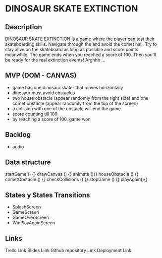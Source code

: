 # DINOSAUR SKATE EXTINCTION

## Description

DINOSAUR SKATE EXTINCTION is a game where the player can test their skateboarding skills. Navigate through the and avoid the comet hail.
Try to stay alive on the skateboard as long as possible and score points meanwhile.
The game ends when you reached a score of 100. Then you'll be ready for the real extinction events! Arghhh ...

## MVP (DOM - CANVAS)

- game has one dinosaur skater that moves horizontally
- dinosaur must avoid obstacles
- two house obstacle (appear randomly from the right side) and one comet obstacle (appear randomly from the top of the screen)
- a collision with one of the obstacle will end the game
- score counting till 100
- by reaching a score of 100, game won

## Backlog

- audio

## Data structure

startGame () {}
drawCanvas () {}
animate (){}
houseObstacle () {}
cometObstacle () {}
checkCollisions () {}
stopGame () {}
playAgain(){}

## States y States Transitions

- SplashScreen
- GameScreen
- GameOverScreen
- WinPlayAgainScreen

## Links

Trello Link
Slides Link
Github repository Link
Deployment Link
